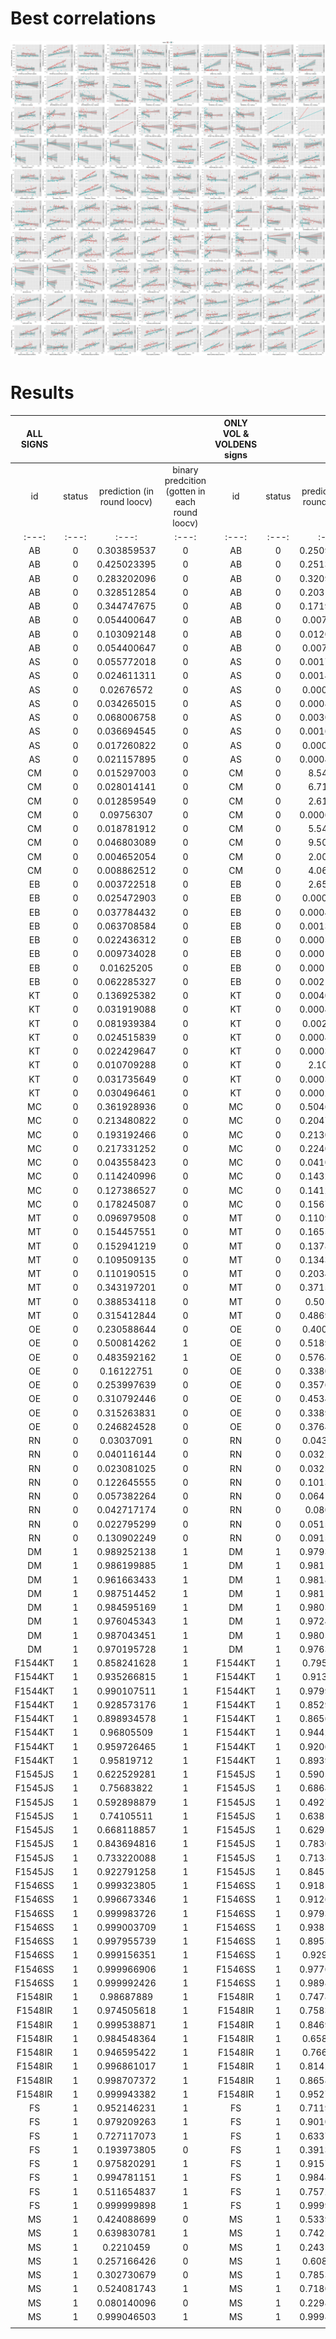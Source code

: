 # Best correlations 

![Image](./images/1_best_regressions.png)




# Results
|ALL SIGNS					| | | |ONLY VOL & VOLDENS signs| | | |
|:---:|:---:|:---:|:---:|:---:|:---:|:---:|:---:|
|id|status|prediction (in round loocv)|binary predcition (gotten in each round loocv)|id|status|prediction (in round loocv)|binary predcition (gotten in each round loocv)|
|:---:|:---:|:---:|:---:|:---:|:---:|:---:|:---:|
|AB|0|0.303859537|0|AB|0|0.250913825|0|
|AB|0|0.425023395|0|AB|0|0.251374691|0|
|AB|0|0.283202096|0|AB|0|0.320975836|0|
|AB|0|0.328512854|0|AB|0|0.203157485|0|
|AB|0|0.344747675|0|AB|0|0.171937196|0|
|AB|0|0.054400647|0|AB|0|0.00740721|0|
|AB|0|0.103092148|0|AB|0|0.012075144|0|
|AB|0|0.054400647|0|AB|0|0.00740721|0|
|AS|0|0.055772018|0|AS|0|0.001784148|0|
|AS|0|0.024611311|0|AS|0|0.001465285|0|
|AS|0|0.02676572|0|AS|0|0.00054375|0|
|AS|0|0.034265015|0|AS|0|0.000873079|0|
|AS|0|0.068006758|0|AS|0|0.003082049|0|
|AS|0|0.036694545|0|AS|0|0.001604893|0|
|AS|0|0.017260822|0|AS|0|0.00030633|0|
|AS|0|0.021157895|0|AS|0|0.000415911|0|
|CM|0|0.015297003|0|CM|0|8.54E-05|0|
|CM|0|0.028014141|0|CM|0|6.71E-05|0|
|CM|0|0.012859549|0|CM|0|2.61E-05|0|
|CM|0|0.09756307|0|CM|0|0.000618834|0|
|CM|0|0.018781912|0|CM|0|5.54E-05|0|
|CM|0|0.046803089|0|CM|0|9.50E-05|0|
|CM|0|0.004652054|0|CM|0|2.00E-06|0|
|CM|0|0.008862512|0|CM|0|4.06E-06|0|
|EB|0|0.003722518|0|EB|0|2.65E-05|0|
|EB|0|0.025472903|0|EB|0|0.00019627|0|
|EB|0|0.037784432|0|EB|0|0.000440331|0|
|EB|0|0.063708584|0|EB|0|0.001317963|0|
|EB|0|0.022436312|0|EB|0|0.000581926|0|
|EB|0|0.009734028|0|EB|0|0.000117034|0|
|EB|0|0.01625205|0|EB|0|0.000144622|0|
|EB|0|0.062285327|0|EB|0|0.002152944|0|
|KT|0|0.136925382|0|KT|0|0.004009382|0|
|KT|0|0.031919088|0|KT|0|0.000450359|0|
|KT|0|0.081939384|0|KT|0|0.00228183|0|
|KT|0|0.024515839|0|KT|0|0.000457512|0|
|KT|0|0.022429647|0|KT|0|0.000340146|0|
|KT|0|0.010709288|0|KT|0|2.10E-05|0|
|KT|0|0.031735649|0|KT|0|0.000318927|0|
|KT|0|0.030496461|0|KT|0|0.000286164|0|
|MC|0|0.361928936|0|MC|0|0.504631988|1|
|MC|0|0.213480822|0|MC|0|0.204782504|0|
|MC|0|0.193192466|0|MC|0|0.213001519|0|
|MC|0|0.217331252|0|MC|0|0.224017201|0|
|MC|0|0.043558423|0|MC|0|0.041099938|0|
|MC|0|0.114240996|0|MC|0|0.143219067|0|
|MC|0|0.127386527|0|MC|0|0.141236961|0|
|MC|0|0.178245087|0|MC|0|0.156774933|0|
|MT|0|0.096979508|0|MT|0|0.110931812|0|
|MT|0|0.154457551|0|MT|0|0.165584093|0|
|MT|0|0.152941219|0|MT|0|0.137829747|0|
|MT|0|0.109509135|0|MT|0|0.134366325|0|
|MT|0|0.110190515|0|MT|0|0.203486093|0|
|MT|0|0.343197201|0|MT|0|0.371521189|0|
|MT|0|0.388534118|0|MT|0|0.5059366|1|
|MT|0|0.315412844|0|MT|0|0.486992297|1|
|OE|0|0.230588644|0|OE|0|0.40057148|0|
|OE|0|0.500814262|1|OE|0|0.518993985|1|
|OE|0|0.483592162|1|OE|0|0.576495374|1|
|OE|0|0.16122751|0|OE|0|0.338055868|0|
|OE|0|0.253997639|0|OE|0|0.357615851|0|
|OE|0|0.310792446|0|OE|0|0.453411366|0|
|OE|0|0.315263831|0|OE|0|0.338947206|0|
|OE|0|0.246824528|0|OE|0|0.376489715|0|
|RN|0|0.03037091|0|RN|0|0.04345279|0|
|RN|0|0.040116144|0|RN|0|0.032202008|0|
|RN|0|0.023081025|0|RN|0|0.032530786|0|
|RN|0|0.122645555|0|RN|0|0.101340755|0|
|RN|0|0.057382264|0|RN|0|0.064181059|0|
|RN|0|0.042717174|0|RN|0|0.0806382|0|
|RN|0|0.022795299|0|RN|0|0.051549568|0|
|RN|0|0.130902249|0|RN|0|0.091557182|0|
|DM|1|0.989252138|1|DM|1|0.979303986|1|
|DM|1|0.986199885|1|DM|1|0.981186905|1|
|DM|1|0.961663433|1|DM|1|0.981841067|1|
|DM|1|0.987514452|1|DM|1|0.981135478|1|
|DM|1|0.984595169|1|DM|1|0.980329682|1|
|DM|1|0.976045343|1|DM|1|0.972478929|1|
|DM|1|0.987043451|1|DM|1|0.980502136|1|
|DM|1|0.970195728|1|DM|1|0.976325491|1|
|F1544KT|1|0.858241628|1|F1544KT|1|0.79552244|1|
|F1544KT|1|0.935266815|1|F1544KT|1|0.91393888|1|
|F1544KT|1|0.990107511|1|F1544KT|1|0.979907933|1|
|F1544KT|1|0.928573176|1|F1544KT|1|0.852998059|1|
|F1544KT|1|0.898934578|1|F1544KT|1|0.865652568|1|
|F1544KT|1|0.96805509|1|F1544KT|1|0.944215024|1|
|F1544KT|1|0.959726465|1|F1544KT|1|0.920645297|1|
|F1544KT|1|0.95819712|1|F1544KT|1|0.893916754|1|
|F1545JS|1|0.622529281|1|F1545JS|1|0.590555022|1|
|F1545JS|1|0.75683822|1|F1545JS|1|0.686838453|1|
|F1545JS|1|0.592898879|1|F1545JS|1|0.492791419|1|
|F1545JS|1|0.74105511|1|F1545JS|1|0.638578488|1|
|F1545JS|1|0.668118857|1|F1545JS|1|0.629522049|1|
|F1545JS|1|0.843694816|1|F1545JS|1|0.783094295|1|
|F1545JS|1|0.733220088|1|F1545JS|1|0.713843406|1|
|F1545JS|1|0.922791258|1|F1545JS|1|0.845135319|1|
|F1546SS|1|0.999323805|1|F1546SS|1|0.918576322|1|
|F1546SS|1|0.996673346|1|F1546SS|1|0.912694606|1|
|F1546SS|1|0.999983726|1|F1546SS|1|0.979379402|1|
|F1546SS|1|0.999003709|1|F1546SS|1|0.938524676|1|
|F1546SS|1|0.997955739|1|F1546SS|1|0.895300617|1|
|F1546SS|1|0.999156351|1|F1546SS|1|0.92920356|1|
|F1546SS|1|0.999966906|1|F1546SS|1|0.977639165|1|
|F1546SS|1|0.999992426|1|F1546SS|1|0.989830791|1|
|F1548IR|1|0.98687889|1|F1548IR|1|0.747850721|1|
|F1548IR|1|0.974505618|1|F1548IR|1|0.758304029|1|
|F1548IR|1|0.999538871|1|F1548IR|1|0.846936731|1|
|F1548IR|1|0.984548364|1|F1548IR|1|0.65817569|1|
|F1548IR|1|0.946595422|1|F1548IR|1|0.76640185|1|
|F1548IR|1|0.996861017|1|F1548IR|1|0.814200328|1|
|F1548IR|1|0.998707372|1|F1548IR|1|0.865888626|1|
|F1548IR|1|0.999943382|1|F1548IR|1|0.952776169|1|
|FS|1|0.952146231|1|FS|1|0.711929662|1|
|FS|1|0.979209263|1|FS|1|0.901057408|1|
|FS|1|0.727117073|1|FS|1|0.633763881|1|
|FS|1|0.193973805|0|FS|1|0.391387027|1|
|FS|1|0.975820291|1|FS|1|0.915754775|1|
|FS|1|0.994781151|1|FS|1|0.984898127|1|
|FS|1|0.511654837|1|FS|1|0.757228357|1|
|FS|1|0.999999898|1|FS|1|0.999999642|1|
|MS|1|0.424088699|0|MS|1|0.533969187|1|
|MS|1|0.639830781|1|MS|1|0.742586534|1|
|MS|1|0.2210459|0|MS|1|0.243583537|0|
|MS|1|0.257166426|0|MS|1|0.60891174|1|
|MS|1|0.302730679|0|MS|1|0.785377291|1|
|MS|1|0.524081743|1|MS|1|0.718096187|1|
|MS|1|0.080140096|0|MS|1|0.229807435|0|
|MS|1|0.999046503|1|MS|1|0.999876225|1|
                              |











